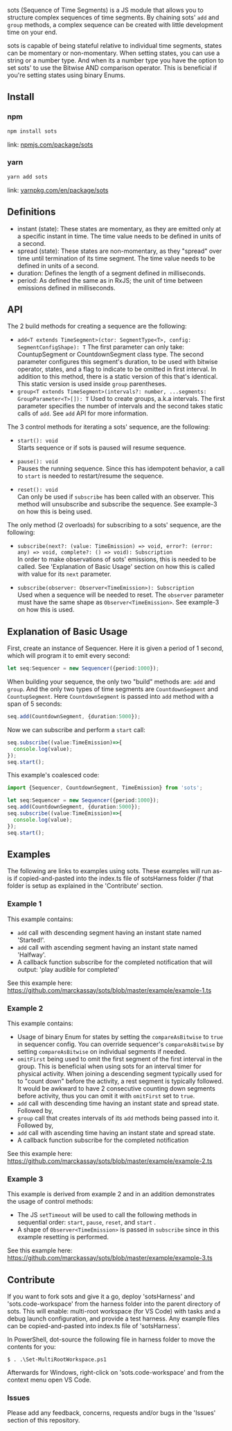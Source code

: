 sots (Sequence of Time Segments) is a JS module that allows you to structure complex sequences of time segments.  By chaining sots' `add` and `group` methods, a complex sequence can be created with little development time on your end.

sots is capable of being stateful relative to individual time segments, states can be momentary or non-momentary.  When setting states, you can use a string or a number type. And when its a number type you have the option to set sots' to use the Bitwise AND comparison operator.  This is beneficial if you're setting states using binary Enums.

## Install
### npm
```bash
npm install sots
```
link: [npmjs.com/package/sots](https://www.npmjs.com/package/sots)

### yarn
```bash
yarn add sots
```
link: [yarnpkg.com/en/package/sots](https://yarnpkg.com/en/package/sots)

## Definitions
* instant (state): These states are momentary, as they are emitted only at a specific instant in time.  The time value needs to be defined in units of a second.
* spread (state): These states are non-momentary, as they "spread" over time until termination of its time segment.  The time value needs to be defined in units of a second.
* duration: Defines the length of a segment defined in milliseconds.
* period: As defined the same as in RxJS; the unit of time between emissions defined in milliseconds.

## API
The 2 build methods for creating a sequence are the following:
* `add<T extends TimeSegment>(ctor: SegmentType<T>, config: SegmentConfigShape): T`
  The first parameter can only take: CountupSegment or CountdownSegment class type.  The second parameter configures this segment's duration, to be used with bitwise operator, states, and a flag to indicate to be omitted in first interval.  In addition to this method, there is a static version of this that's identical.  This static version is used inside `group` parentheses. 
* `group<T extends TimeSegment>(intervals?: number, ...segments: GroupParameter<T>[]): T`
  Used to create groups, a.k.a intervals.  The first parameter specifies the number of intervals and the second takes static calls of `add`.  See `add` API for more information.

The 3 control methods for iterating a sots' sequence, are the following:
* `start(): void`  
Starts sequence or if sots is paused will resume sequence.

* `pause(): void`  
Pauses the running sequence.  Since this has idempotent behavior, a call to `start` is needed to restart/resume the sequence.

* `reset(): void`  
Can only be used if `subscribe` has been called with an observer.  This method will unsubscribe and subscribe the sequence.  See example-3 on how this is being used.

The only method (2 overloads) for subscribing to a sots' sequence, are the following:
* `subscribe(next?: (value: TimeEmission) => void, error?: (error: any) => void, complete?: () => void): Subscription`  
In order to make observations of sots' emissions, this is needed to be called.  See 'Explanation of Basic Usage' section on how this is called with value for its `next` parameter.

* `subscribe(observer: Observer<TimeEmission>): Subscription`  
Used when a sequence will be needed to reset.  The `observer` parameter must have the same shape as `Observer<TimeEmission>`.  See example-3 on how this is used.

## Explanation of Basic Usage
First, create an instance of Sequencer.  Here it is given a period of 1 second, which will program it to emit every second:
```typescript
let seq:Sequencer = new Sequencer({period:1000});
```

When building your sequence, the only two "build" methods are: `add` and `group`.  And the only two types of time segments are `CountdownSegment` and `CountupSegment`.  Here `CountdownSegment` is passed into `add` method with a span of 5 seconds:
```typescript
seq.add(CountdownSegment, {duration:5000});
```

Now we can subscribe and perform a `start` call:
```typescript
seq.subscribe((value:TimeEmission)=>{
  console.log(value);
});
seq.start();
```

This example's coalesced code:
```typescript
import {Sequencer, CountdownSegment, TimeEmission} from 'sots';

let seq:Sequencer = new Sequencer({period:1000});
seq.add(CountdownSegment, {duration:5000});
seq.subscribe((value:TimeEmission)=>{
  console.log(value);
});
seq.start();
```

## Examples
The following are links to examples using sots.  These examples will run as-is if copied-and-pasted into the index.ts file of sotsHarness folder *if* that folder is setup as explained in the 'Contribute' section.

### Example 1
This example contains:
* `add` call with descending segment having an instant state named 'Started!'.
* `add` call with ascending segment having an instant state named 'Halfway'.
* A callback function subscribe for the completed notification that will output: 'play audible for completed'

See this example here: https://github.com/marckassay/sots/blob/master/example/example-1.ts


### Example 2
This example contains:
* Usage of binary Enum for states by setting the `compareAsBitwise` to `true` in sequencer config.  You can override sequencer's `compareAsBitwise` by setting `compareAsBitwise` on individual segments if needed.
* `omitFirst` being used to omit the first segment of the first interval in the group.  This is beneficial when using sots for an interval timer for physical activity.  When joining a descending segment typically used for to "count down" before the activity, a rest segment is typically followed.  It would be awkward to have 2 consecutive counting down segments before activity, thus you can omit it with `omitFirst` set to `true`.
* `add` call with descending time having an instant state and spread state.  Followed by,
* `group` call that creates intervals of its `add` methods being passed into it.  Followed by,
* `add` call with ascending time having an instant state and spread state.
* A callback function subscribe for the completed notification

See this example here: https://github.com/marckassay/sots/blob/master/example/example-2.ts


### Example 3
This example is derived from example 2 and in an addition demonstrates the usage of control methods:
* The JS `setTimeout` will be used to call the following methods in sequential order: `start`, `pause`, `reset`, and `start` .
* A shape of `Observer<TimeEmission>` is passed in `subscribe` since in this example resetting is performed.

See this example here: https://github.com/marckassay/sots/blob/master/example/example-3.ts

## Contribute
If you want to fork sots and give it a go, deploy 'sotsHarness' and 'sots.code-workspace' from the harness folder into the parent directory of sots.
This will enable: multi-root workspace (for VS Code) with tasks and a debug launch configuration, and provide a test harness.  Any example files can be copied-and-pasted into index.ts file of 'sotsHarness'.

In PowerShell, dot-source the following file in harness folder to move the contents for you:
```
$ . .\Set-MultiRootWorkspace.ps1
```
Afterwards for Windows, right-click on 'sots.code-workspace' and from the context menu open VS Code.

### Issues
Please add any feedback, concerns, requests and/or bugs in the 'Issues' section of this repository.